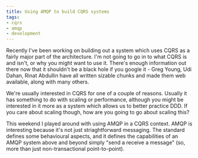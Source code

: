 ```yaml
---
title: Using AMQP to build CQRS systems
tags:
- cqrs
- amqp
- development
---
```

Recently I've been working on building out a system which uses CQRS as a fairly major part of the architecture. I'm not going to go in to what CQRS is and isn't, or why you might want to use it. There's enough information out there now that it shouldn't be a black hole if you google it - Greg Young, Udi Dahan, Rinat Abdullin have all written sizable chunks and made them web available, along with many others.

We're usually interested in CQRS for one of a couple of reasons. Usually it has something to do with scaling or performance, although you might be interested in it more as a system which allows us to better practice DDD. If you care about scaling though, how are you going to go about scaling this?

This weekend I played around with using AMQP in a CQRS context. AMQP is interesting because it's not just striaghtforward messaging. The standard defines some behavioural aspects, and it defines the capabilities of an AMQP system above and beyond simply "send a receive a message" (so, more than just non-transactional point-to-point).
